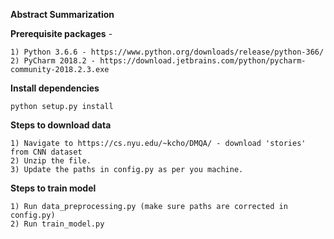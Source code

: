 **Abstract Summarization** 

**Prerequisite packages** -

    1) Python 3.6.6 - https://www.python.org/downloads/release/python-366/
    2) PyCharm 2018.2 - https://download.jetbrains.com/python/pycharm-community-2018.2.3.exe
    
**Install dependencies**

    python setup.py install
        
**Steps to download data**

    1) Navigate to https://cs.nyu.edu/~kcho/DMQA/ - download 'stories' from CNN dataset
    2) Unzip the file.
    3) Update the paths in config.py as per you machine.
    
**Steps to train model**

    1) Run data_preprocessing.py (make sure paths are corrected in config.py)
    2) Run train_model.py
